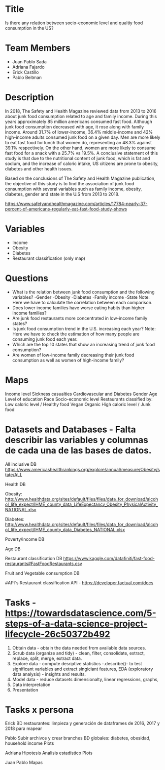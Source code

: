 # Title
Is there any relation between socio-economic level and qualtiy food consumption in the US?

# Team Members
- Juan Pablo Sada
- Adriana Fajardo
- Erick Castillo
- Pablo Beitman

# Description
In 2018, The Safety and Health Magazine reviewed data from 2013 to 2016 about junk food consumption related to age and family income. During this years approximately 85 million americans consumed fast food. Although junk food consumption decreased with age, it rose along with family income. Around 31.7% of lower-income, 36.4% middle-income and 42% high-income adults consumed junk food on a given day. Men are more likely to eat fast food for lunch that women do, representing an 48.3% against 39.1% respectively. On the other hand, women are more likely to consume fast food for a snack with a 25.7% vs 19.5%. A conclusive statement of this study is that due to the nutritional content of junk food, which is fat and sodium, and the increase of caloric intake, US citizens are prone to obesity, diabetes and other health issues.

Based on the conclusions of The Safety and Health Magazine publication, the objective of this study is to find the association of junk food consumption with several variables such as family income, obesity, diabetes, gender and state in the U.S from 2013 to 2018.

https://www.safetyandhealthmagazine.com/articles/17784-nearly-37-percent-of-americans-regularly-eat-fast-food-study-shows

# Variables
  - Income
  - Obesity
  - Diabetes
  - Restaurant classification (only map)

# Questions
  - What is the relation between junk food consumption and the following variables? -Gender -Obesity -Diabetes -Family income -State Note: Here we have to calculate the correlation between each comparison.
  - Does lower income families have worse eating habits than higher income families?
  - Are junk food restaurants more concentrated in low-income family states?
  - Is junk food consumption trend in the U.S. increasing each year? Note: Here we have to check the estimation of how many people are consuming junk food each year.
  - Which are the top 10 states that show an increasing trend of junk food consumption?
  - Are women of low-income family decreasing their junk food consumption as well as women of high-income family?
  
# Maps
Income level
Sickness casualties
Cardiovascular and Diabetes
Gender
Age
Level of education
Race
Socio-economic level
Restaurants classified by:
Low caloric level / Healthy food
Vegan
Organic
High caloric level / Junk food

# Datasets and Databases - Falta describir las variables y columnas de cada una de las bases de datos.

All inclusive DB https://www.americashealthrankings.org/explore/annual/measure/Obesity/state/ALL

Health DB

Obesity: http://www.healthdata.org/sites/default/files/files/data_for_download/alcohol_life_expect/IHME_county_data_LifeExpectancy_Obesity_PhysicalActivity_NATIONAL.xlsx

Diabetes: http://www.healthdata.org/sites/default/files/files/data_for_download/alcohol_life_expect/IHME_county_data_Diabetes_NATIONAL.xlsx

Poverty/Income DB

Age DB

Restaurant classification DB https://www.kaggle.com/datafiniti/fast-food-restaurants#FastFoodRestaurants.csv

Fruit and Vegetable consumption DB

#API´s
Restaurant classification API - https://developer.factual.com/docs

# Tasks - https://towardsdatascience.com/5-steps-of-a-data-science-project-lifecycle-26c50372b492
1. Obtain data - obtain the data needed from available data sources.
2. Scrub data (organize and tidy) - clean, filter, consolidate, extract, replace, split, merge, extract data.
3. Explore data - compute desriptive statistics -.describe()- to test significant variables and extract singiciant features, EDA (exploratory data analysis) - insights and results.
4. Model data - reduce datasets dimensionalty, linear regressions, graphs,
5. Data interpretation
6. Presentation

# Tasks x persona

Erick
BD restaurantes: limpieza y generación de dataframes de 2016, 2017 y 2018 para mapear

Pablo
Subir archivos y crear branches
BD globales: diabetes, obesidad, household income
Plots

Adriana
Hipotesis
Analisis estadistico
Plots

Juan Pablo
Mapas

